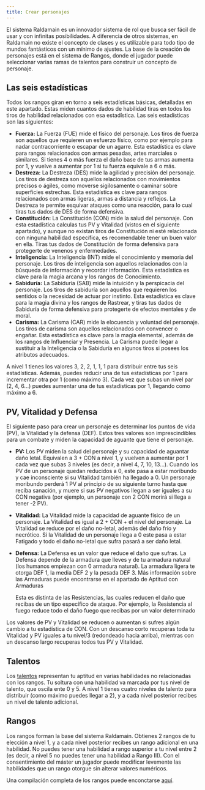 ```yaml
---
title: Crear personajes
---
```


El sistema Raldamain es un innovador sistema de rol que busca ser fácil de usar y con infinitas posibilidades. A diferencia de otros sistemas, en Raldamain no existe el concepto de clases y es utilizable para todo tipo de mundos fantásticos con un mínimo de ajustes. La base de la creación de personajes está en el sistema de Rangos, donde el jugador puede seleccionar varias ramas de talentos para construir un concepto de personaje. 

## Las seis estadísticas

Todos los rangos giran en torno a seis estadísticas básicas, detalladas en este apartado. Estas miden cuantos dados de habilidad tiras en todos los tiros de habilidad relacionados con esa estadística. Las seis estadísticas son las siguientes:

- **Fuerza:** La Fuerza (FUE) mide el físico del personaje. Los tiros de fuerza son aquellos que requieren un esfuerzo físico, como por ejemplo para nadar contracorriente o escapar de un agarre. Esta estadística es clave para rangos relacionados con armas pesadas, artes marciales o similares. Si tienes 4 o más fuerza el daño base de tus armas aumenta por 1, y vuelve a aumentar por 1 si tu fuerza equivale a 6 o más.
- **Destreza:** La Destreza (DES) mide la agilidad y precisión del personaje. Los tiros de destreza son aquellos relacionados con movimientos precisos o ágiles, como moverse sigilosamente o caminar sobre superficies estrechas. Esta estadística es clave para rangos relacionados con armas ligeras, armas a distancia y reflejos. La Destreza te permite esquivar ataques como una reacción, para lo cual tiras tus dados de DES de forma defensiva. 
- **Constitución:** La Constitución (CON) mide la salud del personaje. Con esta estadística calculas tus PV y Vitalidad (vistos en el siguiente apartado), y aunque no existan tiros de Constitución ni esté relacionada con ninguna habilidad específica, es recomendable tener un buen valor en ella. Tiras tus dados de Constitución de forma defensiva para protegerte de venenos y enfermedades.
- **Inteligencia:** La Inteligencia (INT) mide el conocimiento y memoria del personaje. Los tiros de inteligencia son aquellos relacionados con la búsqueda de información y recordar información. Esta estadística es clave para la magia arcana y los rangos de Conocimiento.
- **Sabiduría:** La Sabiduría (SAB) mide la intuición y la perspicacia del personaje. Los tiros de sabiduría son aquellos que requieren los sentidos o la necesidad de actuar por instinto. Esta estadística es clave para la magia divina y los rangos de Rastrear, y tiras tus dados de Sabiduría de forma defensiva para protegerte de efectos mentales y de moral.
- **Carisma:** La Carisma (CAR) mide la elocuencia y voluntad del personaje. Los tiros de carisma son aquellos relacionados con convencer o engañar. Esta estadística es clave para la magia elemental, además de los rangos de Influenciar y Presencia. La Carisma puede llegar a sustituir a la Inteligencia o la Sabiduría en algunos tiros si posees los atributos adecuados.

A nivel 1 tienes los valores 3, 2, 2, 1, 1, 1 para distribuir entre tus seis estadísticas. Además, puedes reducir una de tus estadísticas por 1 para incrementar otra por 1 (como máximo 3). Cada vez que subas un nivel par (2, 4, 6...) puedes aumentar una de tus estadísticas por 1, llegando como máximo a 6.

## PV, Vitalidad y Defensa

El siguiente paso para crear un personaje es determinar los puntos de vida (PV), la Vitalidad y la defensa (DEF). Estos tres valores son imprescindibles para un combate y miden la capacidad de aguante que tiene el personaje.

- **PV:** Los PV miden la salud del personaje y su capacidad de aguantar daño letal. Equivalen a 3 + CON a nivel 1, y vuelven a aumentar por 1 cada vez que subas 3 niveles (es decir, a nivel 4, 7, 10, 13...). Cuando los PV de un personaje quedan reducidos a 0, este pasa a estar moribundo y cae inconsciente si su Vitalidad también ha llegado a 0. Un personaje moribundo perderá 1 PV al principio de su siguiente turno hasta que reciba sanación, y muere si sus PV negativos llegan a ser iguales a su CON negativa (por ejemplo, un personaje con 2 CON morirá si llega a tener -2 PV). 

- **Vitalidad:** La Vitalidad mide la capacidad de aguante físico de un personaje. La Vitalidad es igual a 2 + CON + el nivel del personaje. La Vitalidad se reduce por el daño no-letal, además del daño frío y necrótico. Si la Vitalidad de un personaje llega a 0 este pasa a estar Fatigado y todo el daño no-letal que sufra pasará a ser daño letal. 

- **Defensa:** La Defensa es un valor que reduce el daño que sufras. La Defensa depende de la armadura que lleves y de tu armadura natural (los humanos empiezan con 0 armadura natural). La armadura ligera te otorga DEF 1, la media DEF 2 y la pesada DEF 3. Más información sobre las Armaduras puede encontrarse en el apartado de Aptitud con Armaduras

  Esta es distinta de las Resistencias, las cuales reducen el daño que recibas de un tipo específico de ataque. Por ejemplo, la Resistencia al fuego reduce todo el daño fuego que recibas por un valor determinado

Los valores de PV y Vitalidad se reducen o aumentan si sufres algún cambio a tu estadística de CON. Con un descanso corto recuperas toda tu Vitalidad y PV iguales a tu nivel/3 (redondeado hacia arriba), mientras con un descanso largo recuperas todos tus PV y Vitalidad.

## Talentos

Los [talentos](http://raldamain.com/rules/talentos.html) representan tu aptitud en varias habilidades no relacionadas con los rangos. Tu soltura con una habilidad va marcada por tus nivel de talento, que oscila ente 0 y 5. A nivel 1 tienes cuatro niveles de talento para distribuir (como máximo puedes llegar a 2), y a cada nivel posterior recibes un nivel de talento adicional. 

## Rangos

Los rangos forman la base del sistema Raldamain. Obtienes 2 rangos de tu elección a nivel 1, y a cada nivel posterior recibes un rango adicional en una habilidad. No puedes tener una habilidad a rango superior a tu nivel entre 2 (es decir, a nivel 5 no puedes tener una habilidad a Rango III). Con el consentimiento del máster un jugador puede modificar levemente las habilidades que un rango otorgue sin alterar valores numéricos.

Una compilación completa de los rangos puede enconctarse [aquí](http://raldamain.com/rules/).